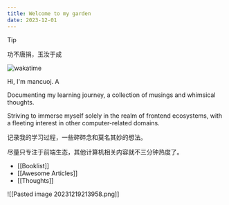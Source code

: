 ```yaml
---
title: Welcome to my garden
date: 2023-12-01
---
```


> [!tip]
> 功不唐捐，玉汝于成


![wakatime](https://wakatime.com/badge/user/1f8863c0-b6d5-42bf-9121-9a13c0895e48.svg)

Hi, I'm mancuoj. A 

Documenting my learning journey, a collection of musings and whimsical thoughts.

Striving to immerse myself solely in the realm of frontend ecosystems, with a fleeting interest in other computer-related domains.

记录我的学习过程，一些碎碎念和莫名其妙的想法。

尽量只专注于前端生态，其他计算机相关内容就不三分钟热度了。

- [[Booklist]]
- [[Awesome Articles]]
- [[Thoughts]]

![[Pasted image 20231219213958.png]]



